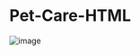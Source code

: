 # Pet-Care-HTML

![image](https://user-images.githubusercontent.com/115421396/195874537-8f0fad1b-6a9c-44ce-9c19-056456428684.png)
